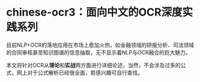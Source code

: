 # chinese-ocr3：面向中文的OCR深度实践系列
目前NLP+OCR的落地应用在市场上愈加火热，如金融领域的研报分析、司法领域的合同审核甚至知识图谱的信息抽取，无不显示着NLP与OCR融合的巨大魅力。

本文将针对OCR从**理论**和**实战**两方面进行详细论述，当然，不会涉及过多的公式，网上对于公式解析已经很全面，若感兴趣可自行查找。

